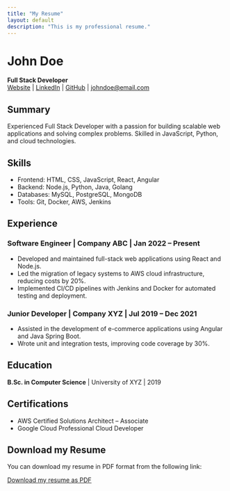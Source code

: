```yaml
---
title: "My Resume"
layout: default
description: "This is my professional resume."
---
```

<link rel="stylesheet" href="style.css">

# John Doe

**Full Stack Developer**  
[Website](https://johndoe.com) | [LinkedIn](https://linkedin.com/in/johndoe) | [GitHub](https://github.com/johndoe) | johndoe@email.com

## Summary
Experienced Full Stack Developer with a passion for building scalable web applications and solving complex problems. Skilled in JavaScript, Python, and cloud technologies.

## Skills
- Frontend: HTML, CSS, JavaScript, React, Angular
- Backend: Node.js, Python, Java, Golang
- Databases: MySQL, PostgreSQL, MongoDB
- Tools: Git, Docker, AWS, Jenkins

## Experience

### Software Engineer | Company ABC | Jan 2022 – Present
- Developed and maintained full-stack web applications using React and Node.js.
- Led the migration of legacy systems to AWS cloud infrastructure, reducing costs by 20%.
- Implemented CI/CD pipelines with Jenkins and Docker for automated testing and deployment.

### Junior Developer | Company XYZ | Jul 2019 – Dec 2021
- Assisted in the development of e-commerce applications using Angular and Java Spring Boot.
- Wrote unit and integration tests, improving code coverage by 30%.

## Education
**B.Sc. in Computer Science** | University of XYZ | 2019

## Certifications
- AWS Certified Solutions Architect – Associate
- Google Cloud Professional Cloud Developer

## Download my Resume

You can download my resume in PDF format from the following link:

[Download my resume as PDF](resume.pdf)
